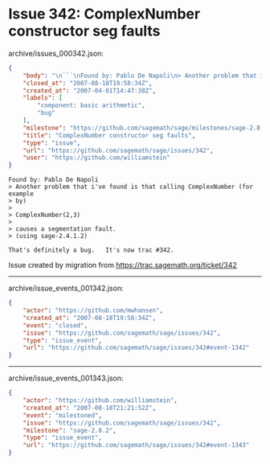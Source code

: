 # Issue 342: ComplexNumber constructor seg faults

archive/issues_000342.json:
```json
{
    "body": "\n```\nFound by: Pablo De Napoli\n> Another problem that i've found is that calling ComplexNumber (for example\n> by)\n> \n> ComplexNumber(2,3)\n> \n> causes a segmentation fault.\n> (using sage-2.4.1.2)\n \nThat's definitely a bug.   It's now trac #342.\n```\n\nIssue created by migration from https://trac.sagemath.org/ticket/342\n\n",
    "closed_at": "2007-08-18T19:58:34Z",
    "created_at": "2007-04-01T14:47:38Z",
    "labels": [
        "component: basic arithmetic",
        "bug"
    ],
    "milestone": "https://github.com/sagemath/sage/milestones/sage-2.8.2",
    "title": "ComplexNumber constructor seg faults",
    "type": "issue",
    "url": "https://github.com/sagemath/sage/issues/342",
    "user": "https://github.com/williamstein"
}
```

```
Found by: Pablo De Napoli
> Another problem that i've found is that calling ComplexNumber (for example
> by)
> 
> ComplexNumber(2,3)
> 
> causes a segmentation fault.
> (using sage-2.4.1.2)
 
That's definitely a bug.   It's now trac #342.
```

Issue created by migration from https://trac.sagemath.org/ticket/342





---

archive/issue_events_001342.json:
```json
{
    "actor": "https://github.com/mwhansen",
    "created_at": "2007-08-18T19:58:34Z",
    "event": "closed",
    "issue": "https://github.com/sagemath/sage/issues/342",
    "type": "issue_event",
    "url": "https://github.com/sagemath/sage/issues/342#event-1342"
}
```



---

archive/issue_events_001343.json:
```json
{
    "actor": "https://github.com/williamstein",
    "created_at": "2007-08-18T21:21:52Z",
    "event": "milestoned",
    "issue": "https://github.com/sagemath/sage/issues/342",
    "milestone": "sage-2.8.2",
    "type": "issue_event",
    "url": "https://github.com/sagemath/sage/issues/342#event-1343"
}
```
